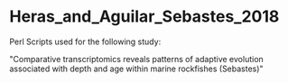 # Heras_and_Aguilar_Sebastes_2018
Perl Scripts used for the following study: 

"Comparative transcriptomics reveals patterns of adaptive evolution associated with depth and age within marine rockfishes (Sebastes)"
